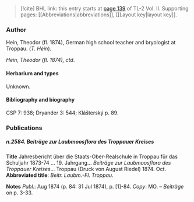 > [!cite] BHL link: this entry starts at [page 139](https://www.biodiversitylibrary.org/item/103253#page/165/mode/1up) of TL-2 Vol. II.
> Supporting pages: [[Abbreviations|abbreviations]], [[Layout key|layout key]].

### Author

Hein, Theodor (fl. 1874), German high school teacher and bryologist at Troppau. (*T. Hein*).

*Hein, Theodor (fl. 1874), ctd*.

#### Herbarium and types

Unknown.

#### Bibliography and biography

CSP 7: 938; Dryander 3: 544; Klášterský p. 89.

### Publications

##### n.2584. Beiträge zur Laubmoosflora des Troppauer Kreises

**Title**
Jahresbericht über die Staats-Ober-Realschule in Troppau für das Schuljahr 1873-74 ... 19. Jahrgang... *Beiträge zur Laubmoosflora des Troppauer Kreises*... Troppau (Druck von August Riedel) 1874. Oct.
**Abbreviated title**: *Beitr. Laubm.-Fl. Troppau*.

**Notes**
*Publ*.: Aug 1874 (p. 84: 31 Jul 1874), p. \[1\]-84. *Copy*: MO. – *Beiträge* on p. 3-33.

